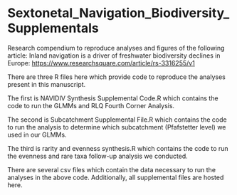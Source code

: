 # Sextonetal_Navigation_Biodiversity_Supplementals
Research compendium to reproduce analyses and figures of the following article:
Inland navigation is a driver of freshwater biodiversity declines in Europe: https://www.researchsquare.com/article/rs-3316255/v1


There are three R files here which provide code to reproduce the analyses present in this manuscript.

The first is NAVIDIV Synthesis Supplemental Code.R which contains the code to run the GLMMs and RLQ Fourth Corner Analysis.

The second is Subcatchment Supplemental File.R which contains the code to run the analysis to determine which subcatchment (Pfafstetter level) we used in our GLMMs.

The third is rarity and evenness synthesis.R which contains the code to run the evenness and rare taxa follow-up analysis we conducted.



There are several csv files which contain the data necessary to run the analyses in the above code.
Additionally, all supplemental files are hosted here. 
